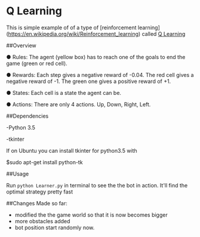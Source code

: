 # Q Learning

This is simple example of of a type of [reinforcement learning] (https://en.wikipedia.org/wiki/Reinforcement_learning) called [Q Learning](https://en.wikipedia.org/wiki/Q-learning)

##Overview

● Rules: The agent (yellow box) has to reach one of the goals to end the game (green or red cell).

● Rewards: Each step gives a negative reward of -0.04. The red cell gives a negative reward of -1. The green one gives a positive reward of +1.

● States: Each cell is a state the agent can be.

● Actions: There are only 4 actions. Up, Down, Right, Left.

##Dependencies

-Python 3.5

-tkinter

If on Ubuntu you can install tkinter for python3.5 with

$sudo apt-get install python-tk

##Usage


Run `python Learner.py` in terminal to see the the bot in action. It'll find the optimal strategy pretty fast

##Changes Made so far:

* modified the the game world so that it is now becomes bigger 
* more obstacles added
* bot position start randomly now.







